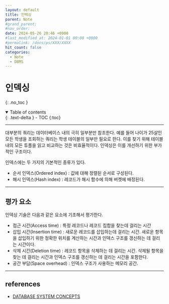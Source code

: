 ```yaml
---
layout: default
title: 인덱싱
parent: Note
#grand_parent: 
#nav_order: 
date: 2024-05-26 20:46 +0900
#last_modified_at: 2024-01-01 00:00 +0900
#permalink: /docs/ps/XXX/XXXX
hit_count: false
categories:
  - Note
  - DBMS
---
```


# 인덱싱 
{: .no_toc }
<details open markdown="block">
  <summary>
    Table of contents
  </summary>
  {: .text-delta }
- TOC
{:toc}
</details>

<hr>

대부분의 쿼리는 데이터베이스 내의 극히 일부분만 참조한다. 예를 들어 나이가 25살인 모든 학생을 조회하는 쿼리는 학생 테이블의 일부만 필요로 한다. 이를 찾기 위해 테이블 내의 모든 튜플을 읽고 비교하는 것은 비효율적이다. 인덱싱은 이를 개선하기 위한 부가적인 구조이다.

인덱스에는 두 가지의 기본적인 종류가 있다.

* 순서 인덱스(Ordered index) : 값에 대해 정렬된 순서로 구성된다.
* 해시 인덱스(Hash index) : 레코드가 해시 함수에 의해 버켓에 배정된다.

<hr>

## 평가 요소

인덱싱 기술은 다음과 같은 요소에 기초해서 평가한다.

* 접근 시간(Access time) : 특정 레코드나 레코드 집합을 찾는데 걸리는 시간
* 삽입 시간(Insertion time) : 새로운 레코드를 삽입하는데 걸리는 시간. 새로운 항목을 삽입하기 위한 정확한 위치를 계산하는 시간과 인덱스 구조를 갱신하는 데 걸리는 시간이다.
* 삭제 시간(Deletion time) : 레코드 항목을 삭제하는 데 걸리는 시간. 삭제될 항목을 찾는 데 걸리는 시간과 인덱스 구조를 갱신하는 데 걸리는 시간을 포함한다.
* 공간 부담(Space overhead) : 인덱스 구조가 사용하는 메모리 공간.

<hr>

## references
* [DATABASE SYSTEM CONCEPTS](https://www.db-book.com/)
